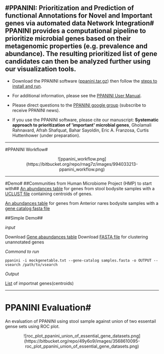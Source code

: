 #PPANINI: Prioritization and Prediction of functional Annotations for Novel and Important genes via automated data Network Integration#
PPANINI provides a computational pipeline to prioritize microbial genes based on their metagenomic properties (e.g. prevalence and abundance). The resulting prioritized list of gene candidates can then be analyzed further using our visualization tools.
----

 * Download the PPANINI software ([ppanini.tar.gz](https://bitbucket.org/biobakery/ppanini/downloads/biobakery-ppanini-0.6.0.tar.gz)) then follow the [steps to install and run](#markdown-header-getting-started-with-ppanini).

 * For additional information, please see the [PPANINI User Manual](https://bitbucket.org/biobakery/ppanini/).

 * Please direct questions to the [PPANINI google group](https://groups.google.com/forum/#!forum/ppanini-users) (subscribe to receive PPANINI news).

 * If you use the PPANINI software, please cite our manuscript: **Systematic approach to prioritization of 'important' microbial genes**, Gholamali Rahnavard, Afrah Shafquat, Bahar Sayoldin, Eric A. Franzosa, Curtis Huttenhower (under preparation).
  	

----
#PPANINI Workflow#
<center>![ppanini_workflow.png](https://bitbucket.org/repo/rnag7z/images/994033213-ppanini_workflow.png)</center>

----
#Demo#
##Communities from Human Microbiome Project (HMP) to start with##
[An abundances table](https://www.dropbox.com/s/drxvgs42iyvk5k0/stool_gene_centroids_table.txt?dl=0) for genes from stool bodysite samples with a [UCLUST file](https://www.dropbox.com/s/b8ufu3ryiyuo3ax/stool_gene_clusters.uc?dl=0) containing centroids of genes. 

[An abundances table](https://www.dropbox.com/s/lnpef7hixuimm62/AN_gene_table.txt?dl=0) for genes from Anterior nares bodysite samples  with a [gene catalog fasta file](https://www.dropbox.com/s/2mohfte3lkplqsy/AN_centroids_for_clustering.fasta?dl=0)

##Simple Demo##

*input*

Download [Gene abaundances table](https://www.dropbox.com/s/utrjt28sxn16glu/genetable.txt?dl=0)
Download [FASTA file](https://www.dropbox.com/s/2bgyid79rf97lg0/samples.fasta?dl=0) for clustering unannotated genes

*Commond to run*
```
ppanini -i mockgenetable.txt --gene-catalog samples.fasta -o OUTPUT --vsearch /path/to/vsearch
```

*Output*

[List](https://www.dropbox.com/s/c1q7zw90uuekx2k/genetable_imp_centroid_prev_abund.txt?dl=0) of importnat genes(centroids)

----
# PPANINI Evaluation#
An evaluation of PPANINI using stool sample against union of two essentail gense sets using ROC plot.

<center>![roc_plot_ppanini_union_of_essential_gene_datasets.png](https://bitbucket.org/repo/49y6o9/images/3568610095-roc_plot_ppanini_union_of_essential_gene_datasets.png)</center>